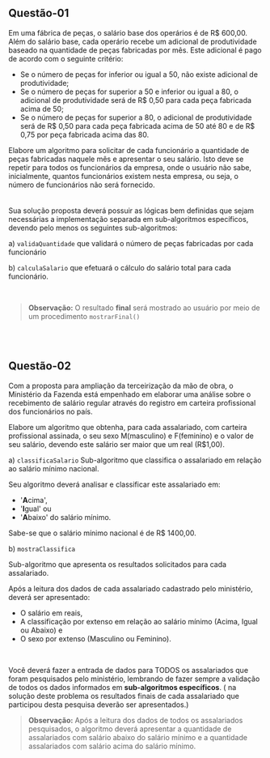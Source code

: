 ## Questão-01

Em uma fábrica de peças, o salário base dos operários é de R$ 600,00. Além do salário base, cada operário recebe um adicional de produtividade baseado na quantidade de peças fabricadas por mês. Este adicional é pago de acordo com o seguinte critério:

- Se o número de peças for inferior ou igual a 50, não existe adicional de produtividade;
- Se o número de peças for superior a 50 e inferior ou igual a 80, o adicional de produtividade será de R$ 0,50 para cada peça fabricada acima de 50;
- Se o número de peças for superior a 80, o adicional de produtividade será de R$ 0,50 para cada peça fabricada acima de 50 até 80 e de R$ 0,75 por peça fabricada acima das 80.

Elabore um algoritmo para solicitar de cada funcionário a quantidade de peças fabricadas naquele mês e apresentar o seu salário. Isto deve se repetir para todos os funcionários da empresa, onde o usuário não sabe, inicialmente, quantos funcionários existem nesta empresa, ou seja, o número de funcionários não será fornecido.
<br><br><br>
Sua solução proposta deverá possuir as lógicas bem definidas que sejam necessárias a implementação separada em sub-algoritmos específicos, devendo pelo menos os seguintes sub-algoritmos:

a) `validaQuantidade` que validará o número de peças fabricadas por cada funcionário

b) `calculaSalario` que efetuará o cálculo do salário total para cada funcionário.

<br>

> **Observação:**
> O resultado **final** será mostrado ao usuário por meio de um procedimento ` mostrarFinal() `

<br><br>

## Questão-02

Com a proposta para ampliação da terceirização da mão de obra, o Ministério da Fazenda está empenhado em elaborar uma análise sobre o recebimento de salário regular através do registro em carteira profissional dos funcionários no país.

Elabore um algoritmo que obtenha, para cada assalariado, com carteira profissional assinada, o seu sexo M(masculino) e F(feminino) e o valor de seu salário, devendo este salário ser maior que um real (R$1,00).


a) `classificaSalario` Sub-algoritmo que classifica o assalariado em relação ao salário mínimo nacional.

Seu algoritmo deverá analisar e classificar este assalariado em:
- '**A**cima',
- '**I**gual' ou
- '**A**baixo' do salário mínimo.

Sabe-se que o salário mínimo nacional é de R$ 1400,00.

b) `mostraClassifica`

Sub-algoritmo que apresenta os resultados solicitados para cada assalariado.

Após a leitura dos dados de cada assalariado cadastrado pelo ministério, deverá ser apresentado:
- O salário em reais,
- A classificação por extenso em relação ao salário mínimo (Acima, Igual ou Abaixo) e
- O sexo por extenso (Masculino ou Feminino).

<br>

Você deverá fazer a entrada de dados para TODOS os assalariados que foram pesquisados pelo ministério, lembrando de fazer sempre a validação de todos os dados informados em **sub-algoritmos específicos**. ( na solução deste problema os resultados finais de cada assalariado que participou desta pesquisa deverão ser apresentados.)

> **Observação:**
> Após a leitura dos dados de todos os assalariados pesquisados, o algoritmo deverá apresentar a quantidade de assalariados com salário abaixo do salário mínimo e a quantidade assalariados com salário acima do salário mínimo.
